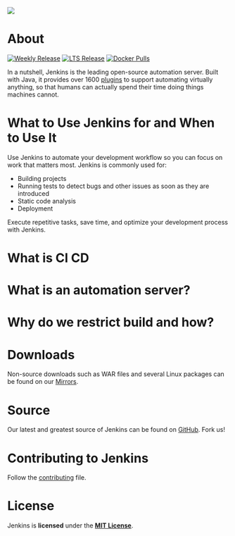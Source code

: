 [![][ButlerImage]][website]

# About

[![Weekly Release](https://img.shields.io/badge/dynamic/json.svg?url=https://updates.jenkins.io/update-center.actual.json&label=Weekly%20Release&query=$.core.version&color=green)](https://jenkins.io/changelog/)
[![LTS Release](https://img.shields.io/badge/dynamic/json.svg?url=https://updates.jenkins.io/stable/update-center.actual.json&label=LTS%20Release&query=$.core.version&color=orange)](https://jenkins.io/changelog-stable/)
[![Docker Pulls](https://img.shields.io/docker/pulls/jenkins/jenkins.svg)](https://hub.docker.com/r/jenkins/jenkins/)

In a nutshell, Jenkins is the leading open-source automation server.
Built with Java, it provides over 1600 [plugins](https://plugins.jenkins.io/) to support automating virtually anything,
so that humans can actually spend their time doing things machines cannot.

# What to Use Jenkins for and When to Use It

Use Jenkins to automate your development workflow so you can focus on work that matters most. Jenkins is commonly used for:

- Building projects
- Running tests to detect bugs and other issues as soon as they are introduced
- Static code analysis
- Deployment

Execute repetitive tasks, save time, and optimize your development process with Jenkins.

# What is CI CD

# What is an automation server?

# Why do we restrict build and how?


# Downloads
Non-source downloads such as WAR files and several Linux packages can be found on our [Mirrors].

# Source
Our latest and greatest source of Jenkins can be found on [GitHub]. Fork us!

# Contributing to Jenkins
Follow the [contributing](CONTRIBUTING.md) file.

# License
Jenkins is **licensed** under the **[MIT License]**.

[ButlerImage]: https://jenkins.io/sites/default/files/jenkins_logo.png
[MIT License]: https://github.com/jenkinsci/jenkins/blob/master/LICENSE.txt
[Mirrors]: http://mirrors.jenkins-ci.org
[GitHub]: https://github.com/jenkinsci/jenkins
[website]: https://jenkins.io/
[@jenkinsci]: https://twitter.com/jenkinsci
[wiki]: https://wiki.jenkins-ci.org
